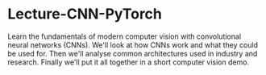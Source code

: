 # Lecture-CNN-PyTorch
Learn the fundamentals of modern computer vision with convolutional neural networks (CNNs). We'll look at how CNNs work and what they could be used for. Then we'll analyse common architectures used in industry and research. Finally we'll put it all together in a short computer vision demo.
